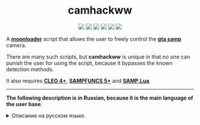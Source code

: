 <h1 align="center">camhackww</h1>

<p align="center">

<img src="https://img.shields.io/badge/made%20for-GTA%20SA--MP-blue" >

<img src="https://img.shields.io/badge/Server-Any-red">

<img src="https://img.shields.io/github/languages/top/qrlk/camhackww">

<img src="https://img.shields.io/badge/dynamic/json?color=blueviolet&label=users%20%28active%29&query=result&url=http%3A%2F%2Fqrlk.me%2Fdev%2Fmoonloader%2Fusers_active.php%3Fscript%3Dcamhackww">

<img src="https://img.shields.io/badge/dynamic/json?color=blueviolet&label=users%20%28all%20time%29&query=result&url=http%3A%2F%2Fqrlk.me%2Fdev%2Fmoonloader%2Fusers_all.php%3Fscript%3Dcamhackww">

<img src="https://img.shields.io/date/1591563600?label=released" >

</p>

A **[moonloader](https://gtaforums.com/topic/890987-moonloader/)** script that allows the user to freely control the **[gta samp](https://sa-mp.com/)** camera.

There are many such scripts, but **camhackww** is unique in that no one can punish the user for using the script, because it bypasses the known detection methods.

It also requires **[CLEO 4+](http://cleo.li/?lang=ru)**, **[SAMPFUNCS 5+](https://blast.hk/threads/17/)** and **[SAMP.Lua](https://github.com/THE-FYP/SAMP.Lua)**.

---
**The following description is in Russian, because it is the main language of the user base**.
<details>
  <summary>Описание на русском языке.</summary>
  
# Описание 
Доработанный [камхак sanek'a](https://www.blast.hk/threads/20243/), добавлена менюшка с детальными настройками и обход варнингов. Т.е. другие игроки, установив специальный софт, не смогут задетектить у вас использование камхака.  

**Требования:** [CLEO 4+](http://cleo.li/?lang=ru), [SAMPFUNCS 5.3.3](https://blast.hk/threads/17/), [MoonLoader](https://blast.hk/threads/13305/), [SAMP.Lua](https://blast.hk/threads/14624/).  
**Активация:** /camhackww - открыть менюшку
# Скриншоты 
![https://i.imgur.com/TJzZbOI.png](https://i.imgur.com/TJzZbOI.png)
![https://i.imgur.com/C37JnXa.png](https://i.imgur.com/C37JnXa.png)
</details>
